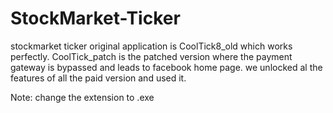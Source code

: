 # StockMarket-Ticker

stockmarket ticker original application is CoolTick8_old which works perfectly. 
CoolTick_patch is the patched version where the payment gateway is bypassed and leads to facebook home page.
we unlocked al the features of all the paid version and used it.

Note: change the extension to .exe
